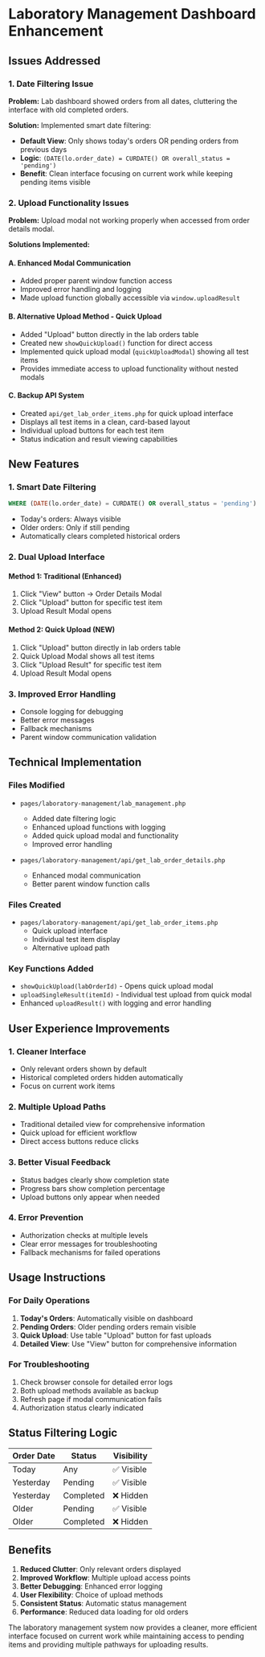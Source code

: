 # Laboratory Management Dashboard Enhancement

## Issues Addressed

### 1. Date Filtering Issue
**Problem:** Lab dashboard showed orders from all dates, cluttering the interface with old completed orders.

**Solution:** Implemented smart date filtering:
- **Default View**: Only shows today's orders OR pending orders from previous days
- **Logic**: `(DATE(lo.order_date) = CURDATE() OR overall_status = 'pending')`
- **Benefit**: Clean interface focusing on current work while keeping pending items visible

### 2. Upload Functionality Issues
**Problem:** Upload modal not working properly when accessed from order details modal.

**Solutions Implemented:**

#### A. Enhanced Modal Communication
- Added proper parent window function access
- Improved error handling and logging
- Made upload function globally accessible via `window.uploadResult`

#### B. Alternative Upload Method - Quick Upload
- Added "Upload" button directly in the lab orders table
- Created new `showQuickUpload()` function for direct access
- Implemented quick upload modal (`quickUploadModal`) showing all test items
- Provides immediate access to upload functionality without nested modals

#### C. Backup API System
- Created `api/get_lab_order_items.php` for quick upload interface
- Displays all test items in a clean, card-based layout
- Individual upload buttons for each test item
- Status indication and result viewing capabilities

## New Features

### 1. Smart Date Filtering
```sql
WHERE (DATE(lo.order_date) = CURDATE() OR overall_status = 'pending')
```
- Today's orders: Always visible
- Older orders: Only if still pending
- Automatically clears completed historical orders

### 2. Dual Upload Interface

#### Method 1: Traditional (Enhanced)
1. Click "View" button → Order Details Modal
2. Click "Upload" button for specific test item
3. Upload Result Modal opens

#### Method 2: Quick Upload (NEW)
1. Click "Upload" button directly in lab orders table
2. Quick Upload Modal shows all test items
3. Click "Upload Result" for specific test item
4. Upload Result Modal opens

### 3. Improved Error Handling
- Console logging for debugging
- Better error messages
- Fallback mechanisms
- Parent window communication validation

## Technical Implementation

### Files Modified
- `pages/laboratory-management/lab_management.php`
  - Added date filtering logic
  - Enhanced upload functions with logging
  - Added quick upload modal and functionality
  - Improved error handling

- `pages/laboratory-management/api/get_lab_order_details.php`
  - Enhanced modal communication
  - Better parent window function calls

### Files Created
- `pages/laboratory-management/api/get_lab_order_items.php`
  - Quick upload interface
  - Individual test item display
  - Alternative upload path

### Key Functions Added
- `showQuickUpload(labOrderId)` - Opens quick upload modal
- `uploadSingleResult(itemId)` - Individual test upload from quick modal
- Enhanced `uploadResult()` with logging and error handling

## User Experience Improvements

### 1. Cleaner Interface
- Only relevant orders shown by default
- Historical completed orders hidden automatically
- Focus on current work items

### 2. Multiple Upload Paths
- Traditional detailed view for comprehensive information
- Quick upload for efficient workflow
- Direct access buttons reduce clicks

### 3. Better Visual Feedback
- Status badges clearly show completion state
- Progress bars show completion percentage
- Upload buttons only appear when needed

### 4. Error Prevention
- Authorization checks at multiple levels
- Clear error messages for troubleshooting
- Fallback mechanisms for failed operations

## Usage Instructions

### For Daily Operations
1. **Today's Orders**: Automatically visible on dashboard
2. **Pending Orders**: Older pending orders remain visible
3. **Quick Upload**: Use table "Upload" button for fast uploads
4. **Detailed View**: Use "View" button for comprehensive information

### For Troubleshooting
1. Check browser console for detailed error logs
2. Both upload methods available as backup
3. Refresh page if modal communication fails
4. Authorization status clearly indicated

## Status Filtering Logic

| Order Date | Status | Visibility |
|------------|--------|------------|
| Today | Any | ✅ Visible |
| Yesterday | Pending | ✅ Visible |
| Yesterday | Completed | ❌ Hidden |
| Older | Pending | ✅ Visible |
| Older | Completed | ❌ Hidden |

## Benefits

1. **Reduced Clutter**: Only relevant orders displayed
2. **Improved Workflow**: Multiple upload access points
3. **Better Debugging**: Enhanced error logging
4. **User Flexibility**: Choice of upload methods
5. **Consistent Status**: Automatic status management
6. **Performance**: Reduced data loading for old orders

The laboratory management system now provides a cleaner, more efficient interface focused on current work while maintaining access to pending items and providing multiple pathways for uploading results.